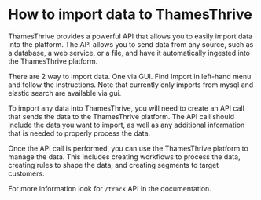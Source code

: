 # How to import data to ThamesThrive

ThamesThrive provides a powerful API that allows you to easily import data into the platform. The API allows you to send
data from any source, such as a database, a web service, or a file, and have it automatically ingested into the ThamesThrive
platform.

There are 2 way to import data. One via GUI. Find Import in left-hand menu and follow the instructions. Note that
currently only imports from mysql and elastic search are available via gui.

To import any data into ThamesThrive, you will need to create an API call that sends the data to the ThamesThrive platform. The
API call should include the data you want to import, as well as any additional information that is needed to properly
process the data.

Once the API call is performed, you can use the ThamesThrive platform to manage the data. This includes creating workflows
to process the data, creating rules to shape the data, and creating segments to target customers.

For more information look for `/track` API in the documentation.
